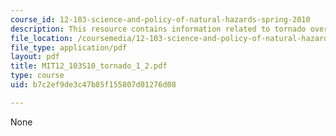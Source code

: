```yaml
---
course_id: 12-103-science-and-policy-of-natural-hazards-spring-2010
description: This resource contains information related to tornado overview.
file_location: /coursemedia/12-103-science-and-policy-of-natural-hazards-spring-2010/b7c2ef9de3c47b85f155807d01276d08_MIT12_103S10_tornado_1_2.pdf
file_type: application/pdf
layout: pdf
title: MIT12_103S10_tornado_1_2.pdf
type: course
uid: b7c2ef9de3c47b85f155807d01276d08

---
```

None